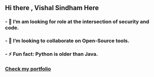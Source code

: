 ## Hi there , Vishal Sindham Here 
### - 🌱 I’m am looking for role at the intersection of security and code.
### - 👯 I’m looking to collaborate on Open-Source  tools.
### - ⚡ Fun fact: Python is older than Java.  

### [Check my portfolio](https://vishal-sindham.netlify.app/) 


<!--
**VishalSindham/VishalSindham** is a ✨ _special_ ✨ repository because its `README.md` (this file) appears on your GitHub profile.

Here are some ideas to get you started:

- 🔭 I’m currently working on  ...
- 🌱 I’m currently learning ...
- 👯 I’m looking to collaborate on Open-source python security tools.
### - 🔭 I’m currently working as a Application Security Analyst and like using python to automate.
- 🤔 I’m looking for help with ...
- 💬 Ask me about ...
- 📫 How to reach me: ...
- 😄 Pronouns: ...
- ⚡ Fun fact: ...
-->
